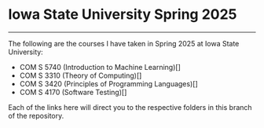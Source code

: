 # Iowa State University Spring 2025
-----
The following are the courses I have taken in Spring 2025 at Iowa State University:
- COM S 5740 (Introduction to Machine Learning)[]
- COM S 3310 (Theory of Computing)[]
- COM S 3420 (Principles of Programming Languages)[]
- COM S 4170 (Software Testing)[]

Each of the links here will direct you to the respective folders in this branch of the repository.
